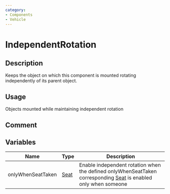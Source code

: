 ```yaml
---
category: 
- Components
- Vehicle
---
```

# IndependentRotation

## Description

Keeps the object on which this component is mounted rotating independently of its parent object.

## Usage
Objects mounted while maintaining independent rotation
## Comment

## Variables
| Name | Type | Description |
| ----------- | ----------- | ----------- |
| onlyWhenSeatTaken | [Seat](./Seat.md) | Enable independent rotation when the defined onlyWhenSeatTaken corresponding [Seat](./Seat.md) is enabled only when someone |
